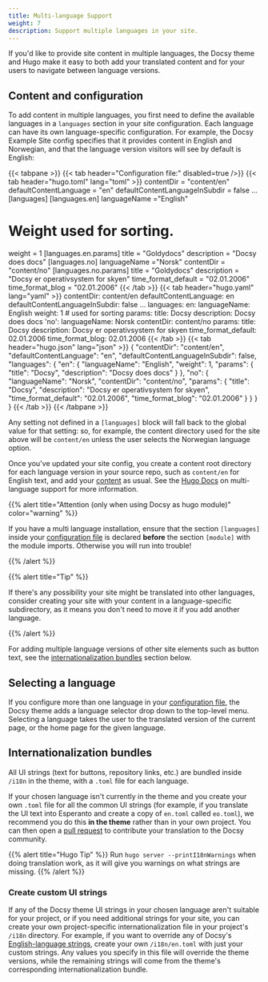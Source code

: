 ```yaml
---
title: Multi-language Support
weight: 7
description: Support multiple languages in your site.
---
```


If you'd like to provide site content in multiple languages, the Docsy theme and
Hugo make it easy to both add your translated content and for your users to
navigate between language versions.

## Content and configuration

To add content in multiple languages, you first need to define the available
languages in a `languages` section in your site configuration. Each language can
have its own language-specific configuration. For example, the Docsy Example
Site config specifies that it provides content in English and Norwegian, and
that the language version visitors will see by default is English:

<!-- prettier-ignore-start -->
{{< tabpane >}}
{{< tab header="Configuration file:" disabled=true />}}
{{< tab header="hugo.toml" lang="toml" >}}
contentDir = "content/en"
defaultContentLanguage = "en"
defaultContentLanguageInSubdir = false
...
[languages]
[languages.en]
languageName ="English"
# Weight used for sorting.
weight = 1
[languages.en.params]
title = "Goldydocs"
description = "Docsy does docs"
[languages.no]
languageName ="Norsk"
contentDir = "content/no"
[languages.no.params]
title = "Goldydocs"
description = "Docsy er operativsystem for skyen"
time_format_default = "02.01.2006"
time_format_blog = "02.01.2006"
{{< /tab >}}
{{< tab header="hugo.yaml" lang="yaml" >}}
contentDir: content/en
defaultContentLanguage: en
defaultContentLanguageInSubdir: false
…
languages:
  en:
    languageName: English
    weight: 1 # used for sorting
    params:
      title: Docsy
      description: Docsy does docs
  'no':
    languageName: Norsk
    contentDir: content/no
    params:
      title: Docsy
      description: Docsy er operativsystem for skyen
      time_format_default: 02.01.2006
      time_format_blog: 02.01.2006
{{< /tab >}}
{{< tab header="hugo.json" lang="json" >}}
{
  "contentDir": "content/en",
  "defaultContentLanguage": "en",
  "defaultContentLanguageInSubdir": false,
  "languages": {
    "en": {
      "languageName": "English",
      "weight": 1,
      "params": {
        "title": "Docsy",
        "description": "Docsy does docs"
      }
  },
    "no": {
      "languageName": "Norsk",
      "contentDir": "content/no",
      "params": {
        "title": "Docsy",
        "description": "Docsy er operativsystem for skyen",
        "time_format_default": "02.01.2006",
        "time_format_blog": "02.01.2006"
      }
    }
  }
}
{{< /tab >}}
{{< /tabpane >}}
<!-- prettier-ignore-end -->

Any setting not defined in a `[languages]` block will fall back to the global
value for that setting: so, for example, the content directory used for the site
above will be `content/en` unless the user selects the Norwegian language
option.

Once you've updated your site config, you create a content root directory for
each language version in your source repo, such as `content/en` for English
text, and add your [content](/docs/adding-content/content/) as usual. See the
[Hugo Docs](https://gohugo.io/content-management/multilingual) on multi-language
support for more information.

{{% alert title="Attention (only when using Docsy as hugo module)" color="warning" %}}

If you have a multi language installation, ensure that the section `[languages]`
inside your
[configuration file](https://gohugo.io/getting-started/configuration/#configuration-file)
is declared **before** the section `[module]` with the module imports. Otherwise
you will run into trouble!

{{% /alert %}}

{{% alert title="Tip" %}}

If there's any possibility your site might be translated into other languages,
consider creating your site with your content in a language-specific
subdirectory, as it means you don't need to move it if you add another language.

{{% /alert %}}

For adding multiple language versions of other site elements such as button
text, see the [internationalization bundles](#internationalization-bundles)
section below.

## Selecting a language

If you configure more than one language in your
[configuration file](https://gohugo.io/getting-started/configuration/#configuration-file),
the Docsy theme adds a language selector drop down to the top-level menu.
Selecting a language takes the user to the translated version of the current
page, or the home page for the given language.

## Internationalization bundles

All UI strings (text for buttons, repository links, etc.) are bundled inside
`/i18n` in the theme, with a `.toml` file for each language.

If your chosen language isn't currently in the theme and you create your own
`.toml` file for all the common UI strings (for example, if you translate the UI
text into Esperanto and create a copy of `en.toml` called `eo.toml`), we
recommend you do this **in the theme** rather than in your own project. You can
then open a
[pull request](https://docs.github.com/en/pull-requests/collaborating-with-pull-requests/proposing-changes-to-your-work-with-pull-requests/creating-a-pull-request)
to contribute your translation to the Docsy community.

{{% alert title="Hugo Tip" %}} Run `hugo server --printI18nWarnings` when doing
translation work, as it will give you warnings on what strings are missing.
{{% /alert %}}

### Create custom UI strings

If any of the Docsy theme UI strings in your chosen language aren't suitable for
your project, or if you need additional strings for your site, you can create
your own project-specific internationalization file in your project's `/i18n`
directory. For example, if you want to override any of Docsy's
[English-language strings](https://github.com/google/docsy/blob/main/i18n/en.toml),
create your own `/i18n/en.toml` with just your custom strings. Any values you
specify in this file will override the theme versions, while the remaining
strings will come from the theme's corresponding internationalization bundle.
